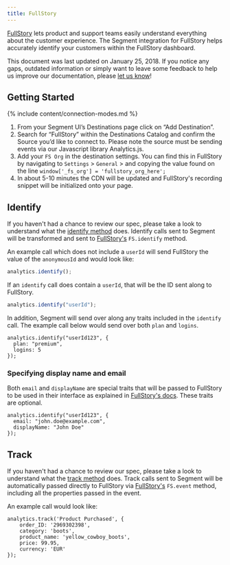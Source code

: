 ```yaml
---
title: FullStory
---
```

[FullStory](https://help.fullstory.com/11269-Develop) lets product and support teams easily understand everything about the customer experience. The Segment integration for FullStory helps accurately identify your customers within the FullStory dashboard.

This document was last updated on January 25, 2018. If you notice any gaps, outdated information or simply want to leave some feedback to help us improve our documentation, please [let us know](https://segment.com/help/contact)!

## Getting Started

{% include content/connection-modes.md %}

1. From your Segment UI’s Destinations page click on “Add Destination”.
2. Search for “FullStory” within the Destinations Catalog and confirm the Source you’d like to connect to. Please note the source must be sending events via our Javascript library Analytics.js.
3. Add your `FS Org` in the destination settings. You can find this in FullStory by navigating to `Settings` > `General` > and copying the value found on the line `window['_fs_org'] = 'fullstory_org_here';`
4. In about 5-10 minutes the CDN will be updated and FullStory's recording snippet will be initialized onto your page.

## Identify

If you haven't had a chance to review our spec, please take a look to understand what the [identify method](https://segment.com/docs/spec/identify/) does. Identify calls sent to Segment will be transformed and sent to [FullStory's](https://help.fullstory.com/develop-js/identify) `FS.identify` method.

An example call which does not include a `userId` will send FullStory the value of the `anonymousId` and would look like:

```javascript
analytics.identify();
```

If an `identify` call does contain a `userId`, that will be the ID sent along to FullStory.

```javascript
analytics.identify("userId");
```

In addition, Segment will send over along any traits included in the `identify` call. The example call below would send over both `plan` and `logins`.

```
analytics.identify("userId123", {
  plan: "premium",
  logins: 5
});
```

### Specifying display name and email

Both `email` and `displayName` are special traits that will be passed to FullStory to be used in their interface as explained in [FullStory's docs](https://help.fullstory.com/develop-js/identify). These traits are optional.

```
analytics.identify("userId123", {
  email: "john.doe@example.com",
  displayName: "John Doe"
});
```

## Track

If you haven't had a chance to review our spec, please take a look to understand what the [track method](https://segment.com/docs/spec/track/) does. Track calls sent to Segment will be automatically passed directly to FullStory via [FullStory's](https://help.fullstory.com/develop-js/363565-fs-event-api-sending-custom-event-data-into-fullstory) `FS.event` method, including all the properties passed in the event.

An example call would look like:

```
analytics.track('Product Purchased', {
    order_ID: '2969302398',
    category: 'boots',
    product_name: 'yellow_cowboy_boots',
    price: 99.95,
    currency: 'EUR'
});
```
